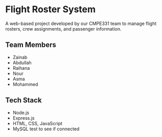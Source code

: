 # Flight Roster System

A web-based project developed by our CMPE331 team to manage flight rosters, crew assignments, and passenger information.

## Team Members
- Zainab 
- Abdullah 
- Raihana 
- Nour 
- Asma 
- Mohammed 

## Tech Stack
- Node.js
- Express.js 
- HTML, CSS, JavaScript 
- MySQL 
test to see if connected 
